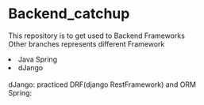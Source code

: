 # Backend_catchup

This repository is to get used to Backend Frameworks <br />
Other branches represents different Framework <br/>
<li> Java Spring </li>
<li> dJango </li>
<br />
dJango: practiced DRF(django RestFramework) and ORM <br />
Spring: 
